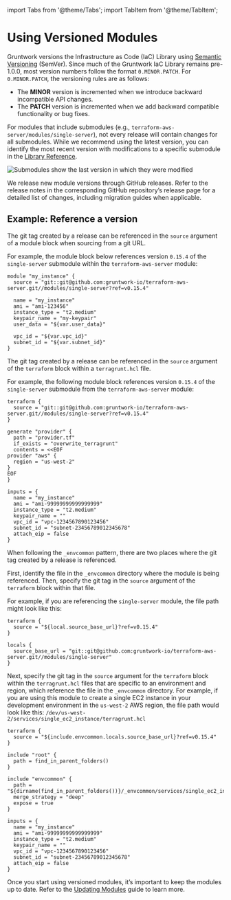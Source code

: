 import Tabs from '@theme/Tabs';
import TabItem from '@theme/TabItem';

# Using Versioned Modules

Gruntwork versions the Infrastructure as Code (IaC) Library using [Semantic Versioning](https://semver.org/) (SemVer). Since much of the Gruntwork IaC Library remains pre-1.0.0, most version numbers follow the format `0.MINOR.PATCH`. For `0.MINOR.PATCH`, the versioning rules are as follows:

- The **MINOR** version is incremented when we introduce backward incompatible API changes.
- The **PATCH** version is incremented when we add backward compatible functionality or bug fixes.

For modules that include submodules (e.g., `terraform-aws-server/modules/single-server`), not every release will contain changes for all submodules. While we recommend using the latest version, you can identify the most recent version with modifications to a specific submodule in the [Library Reference](/library/reference).

![Submodules show the last version in which they were modified](/img/iac/stay-up-to-date/versioning/module_release_tag_versions.png)

We release new module versions through GitHub releases. Refer to the release notes in the corresponding GitHub repository’s release page for a detailed list of changes, including migration guides when applicable.

## Example: Reference a version

<Tabs groupId="tool-choice">
<TabItem value="Terraform" label="Terraform" default>
  
The git tag created by a release can be referenced in the `source` argument of a module block when sourcing from a git URL.

For example, the module block below references version `0.15.4` of the `single-server` submodule within the `terraform-aws-server` module:

```hcl
module "my_instance" {
  source = "git::git@github.com:gruntwork-io/terraform-aws-server.git//modules/single-server?ref=v0.15.4"

  name = "my_instance"
  ami = "ami-123456"
  instance_type = "t2.medium"
  keypair_name = "my-keypair"
  user_data = "${var.user_data}"

  vpc_id = "${var.vpc_id}"
  subnet_id = "${var.subnet_id}"
}
```

</TabItem>
<TabItem value="Terragrunt" label="Terragrunt">

The git tag created by a release can be referenced in the `source` argument of the `terraform` block within a `terragrunt.hcl` file.

For example, the following module block references version `0.15.4` of the `single-server` submodule from the `terraform-aws-server` module:

```hcl
terraform {
  source = "git::git@github.com:gruntwork-io/terraform-aws-server.git//modules/single-server?ref=v0.15.4"
}

generate "provider" {
  path = "provider.tf"
  if_exists = "overwrite_terragrunt"
  contents = <<EOF
provider "aws" {
  region = "us-west-2"
}
EOF
}

inputs = {
  name = "my_instance"
  ami = "ami-99999999999999999"
  instance_type = "t2.medium"
  keypair_name = ""
  vpc_id = "vpc-1234567890123456"
  subnet_id = "subnet-23456789012345678"
  attach_eip = false
}
```

</TabItem>
<TabItem value="Terragrunt with _envcommon" label="_envcommon (Terragrunt)">

When following the `_envcommon` pattern, there are two places where the git tag created by a release is referenced.

First, identify the file in the `_envcommon` directory where the module is being referenced. Then, specify the git tag in the `source` argument of the `terraform` block within that file.

For example, if you are referencing the `single-server` module, the file path might look like this:

```hcl title=_envcommon/services/single_ec2_instance.hcl
terraform {
  source = "${local.source_base_url}?ref=v0.15.4"
}

locals {
  source_base_url = "git::git@github.com:gruntwork-io/terraform-aws-server.git//modules/single-server"
}
```

Next, specify the git tag in the `source` argument for the `terraform` block within the `terragrunt.hcl` files that are specific to an environment and region, which reference the file in the `_envcommon` directory. For example, if you are using this module to create a single EC2 instance in your development environment in the `us-west-2` AWS region, the file path would look like this:
`/dev/us-west-2/services/single_ec2_instance/terragrunt.hcl`

```hcl title=/dev/us-west-2/services/single_ec2_instance/terragrunt.hcl
terraform {
  source = "${include.envcommon.locals.source_base_url}?ref=v0.15.4"
}

include "root" {
  path = find_in_parent_folders()
}

include "envcommon" {
  path = "${dirname(find_in_parent_folders())}/_envcommon/services/single_ec2_instance.hcl"
  merge_strategy = "deep"
  expose = true
}

inputs = {
  name = "my_instance"
  ami = "ami-99999999999999999"
  instance_type = "t2.medium"
  keypair_name = ""
  vpc_id = "vpc-1234567890123456"
  subnet_id = "subnet-23456789012345678"
  attach_eip = false
}
```

</TabItem>
</Tabs>

Once you start using versioned modules, it’s important to keep the modules up to date. Refer to the [Updating Modules](/2.0/docs/library/guides/updating-modules) guide to learn more.
